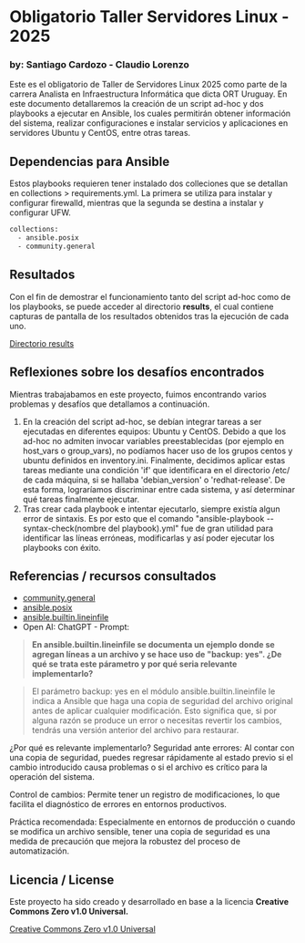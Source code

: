 # Obligatorio Taller Servidores Linux - 2025
### by: Santiago Cardozo - Claudio Lorenzo

Este es el obligatorio de Taller de Servidores Linux 2025 como parte de la carrera Analista en Infraestructura Informática que dicta ORT Uruguay. En este documento detallaremos la creación de un script ad-hoc y dos playbooks a ejecutar en Ansible, los cuales permitirán obtener información del sistema, realizar configuraciones e instalar servicios y aplicaciones en servidores Ubuntu y CentOS, entre otras tareas.

## Dependencias para Ansible

Estos playbooks requieren tener instalado dos colleciones que se detallan en collections > requirements.yml. La primera se utiliza para instalar y configurar firewalld, mientras que la segunda se destina a instalar y configurar UFW.

```bash
collections:
  - ansible.posix
  - community.general
```

## Resultados

Con el fin de demostrar el funcionamiento tanto del script ad-hoc como de los playbooks, se puede acceder al directorio **results**, el cual contiene capturas de pantalla de los resultados obtenidos tras la ejecución de cada uno.

[Directorio results](https://github.com/sancarcast/Linux-Taller-2025/tree/main/results)

## Reflexiones sobre los desafíos encontrados

Mientras trabajabamos en este proyecto, fuimos encontrando varios problemas y desafíos que detallamos a continuación.

1. En la creación del script ad-hoc, se debían integrar tareas a ser ejecutadas en diferentes equipos: Ubuntu y CentOS. Debido a que los ad-hoc no admiten invocar variables preestablecidas (por ejemplo en host_vars o group_vars), no podíamos hacer uso de los grupos centos y ubuntu definidos en inventory.ini. Finalmente, decidimos aplicar estas tareas mediante una condición 'if' que identificara en el directorio /etc/ de cada máquina, si se hallaba 'debian_version' o 'redhat-release'. De esta forma, lograríamos discriminar entre cada sistema, y así determinar qué tareas finalmente ejecutar.
2. Tras crear cada playbook e intentar ejecutarlo, siempre existía algun error de sintaxis. Es por esto que el comando "ansible-playbook --syntax-check(nombre del playbook).yml" fue de gran utilidad para identificar las líneas erróneas, modificarlas y así poder ejecutar los playbooks con éxito.

## Referencias / recursos consultados

* [community.general](https://docs.ansible.com/ansible/latest/collections/community/general/ufw_module.html)
* [ansible.posix](https://docs.ansible.com/ansible/latest/collections/ansible/posix/index.html)
* [ansible.builtin.lineinfile](https://docs.ansible.com/ansible/latest/collections/ansible/builtin/lineinfile_module.html)
* Open AI: ChatGPT - Prompt: 

> **En ansible.builtin.lineinfile se documenta un ejemplo donde se agregan líneas a un archivo y se hace uso de "backup: yes". ¿De qué se trata este párametro y por qué seria relevante implementarlo?**

> El parámetro backup: yes en el módulo ansible.builtin.lineinfile le indica a Ansible que haga una copia de seguridad del archivo original antes de aplicar cualquier modificación. Esto significa que, si por alguna razón se produce un error o necesitas revertir los cambios, tendrás una versión anterior del archivo para restaurar.

¿Por qué es relevante implementarlo?
Seguridad ante errores:
Al contar con una copia de seguridad, puedes regresar rápidamente al estado previo si el cambio introducido causa problemas o si el archivo es crítico para la operación del sistema.

Control de cambios:
Permite tener un registro de modificaciones, lo que facilita el diagnóstico de errores en entornos productivos.

Práctica recomendada:
Especialmente en entornos de producción o cuando se modifica un archivo sensible, tener una copia de seguridad es una medida de precaución que mejora la robustez del proceso de automatización.

## Licencia / License

Este proyecto ha sido creado y desarrollado en base a la licencia **Creative Commons Zero v1.0 Universal.**

[Creative Commons Zero v1.0 Universal](https://github.com/sancarcast/Linux-Taller-2025/blob/main/LICENSE)
